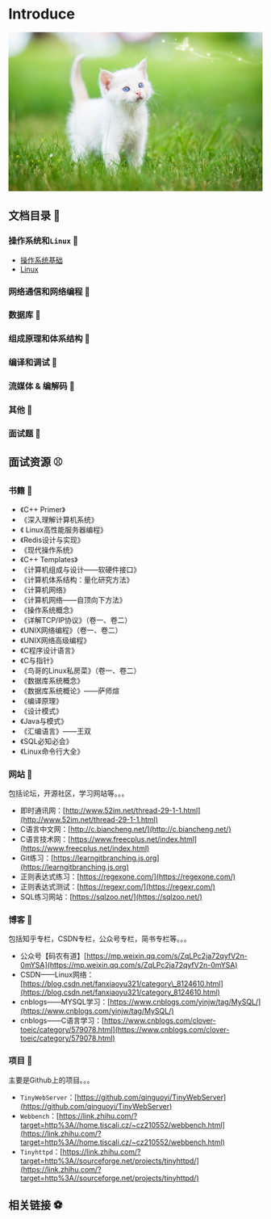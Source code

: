 # Introduce

![](.gitbook/assets/31.jpg)



## 文档目录 🏀 

### 操作系统和`Linux` 🍇 

* [操作系统基础](operating-system/operating-system-basics/)
* [Linux](operating-system/linux-basics/)

### 网络通信和网络编程 🍇 

### 数据库 🍇 

### 组成原理和体系结构 🍇 

### 编译和调试 🍇 

### 流媒体 & 编解码 🍇 

### 其他 🍇 

### 面试题 🍇 

## 面试资源 ⚾ 

### 书籍 🍈 

* 《C++ Primer》
* 《深入理解计算机系统》
* 《 Linux高性能服务器编程》
* 《Redis设计与实现》
* 《现代操作系统》
* 《C++ Templates》
* 《计算机组成与设计——软硬件接口》
* 《计算机体系结构：量化研究方法》
* 《计算机网络》
* 《计算机网络——自顶向下方法》
* 《操作系统概念》
* 《详解TCP/IP协议》（卷一、卷二）
* 《UNIX网络编程》（卷一、卷二）
* 《UNIX网络高级编程》
* 《C程序设计语言》
* 《C与指针》
* 《鸟哥的Linux私房菜》（卷一、卷二）
* 《数据库系统概念》
* 《数据库系统概论》——萨师煊
* 《编译原理》
* 《设计模式》
* 《Java与模式》
* 《汇编语言》——王双
* 《SQL必知必会》
* 《Linux命令行大全》

### 网站 🍊 

包括论坛，开源社区，学习网站等。。。

* 即时通讯网：[http://www.52im.net/thread-29-1-1.html](http://www.52im.net/thread-29-1-1.html)
* C语言中文网：[http://c.biancheng.net/](http://c.biancheng.net/)
* C语言技术网：[https://www.freecplus.net/index.html](https://www.freecplus.net/index.html)
* Git练习：[https://learngitbranching.js.org](https://learngitbranching.js.org)
* 正则表达式练习：[https://regexone.com/](https://regexone.com/)
* 正则表达式测试：[https://regexr.com/](https://regexr.com/)
* SQL练习网站：[https://sqlzoo.net/](https://sqlzoo.net/)

### 博客 🍍 

包括知乎专栏，CSDN专栏，公众号专栏，简书专栏等。。。

* 公众号【码农有道】[https://mp.weixin.qq.com/s/ZqLPc2ja72qyfV2n-0mYSA](https://mp.weixin.qq.com/s/ZqLPc2ja72qyfV2n-0mYSA)
* CSDN——Linux网络：[https://blog.csdn.net/fanxiaoyu321/category\_8124610.html](https://blog.csdn.net/fanxiaoyu321/category_8124610.html)
* cnblogs——MYSQL学习：[https://www.cnblogs.com/yinjw/tag/MySQL/](https://www.cnblogs.com/yinjw/tag/MySQL/)
* cnblogs——C语言学习：[https://www.cnblogs.com/clover-toeic/category/579078.html](https://www.cnblogs.com/clover-toeic/category/579078.html)

### 项目 🍇 

主要是Github上的项目。。。

* `TinyWebServer`：[https://github.com/qinguoyi/TinyWebServer](https://github.com/qinguoyi/TinyWebServer)
* `Webbench`：[https://link.zhihu.com/?target=http%3A//home.tiscali.cz/~cz210552/webbench.html](https://link.zhihu.com/?target=http%3A//home.tiscali.cz/~cz210552/webbench.html)
* `Tinyhttpd`：[https://link.zhihu.com/?target=http%3A//sourceforge.net/projects/tinyhttpd/](https://link.zhihu.com/?target=http%3A//sourceforge.net/projects/tinyhttpd/)

## 相关链接 ⚽ 



